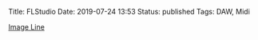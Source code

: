 Title: FLStudio
Date: 2019-07-24 13:53
Status: published
Tags: DAW, Midi

[Image Line](https://www.image-line.com/flstudio/)
